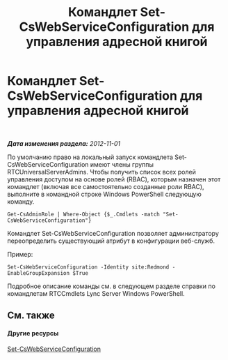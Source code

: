 ﻿---
title: Командлет Set-CsWebServiceConfiguration для управления адресной книгой
TOCTitle: Командлет Set-CsWebServiceConfiguration для управления адресной книгой
ms:assetid: 79d0edf5-23f3-4845-a7b7-e11b5a928bab
ms:mtpsurl: https://technet.microsoft.com/ru-ru/library/Gg429709(v=OCS.15)
ms:contentKeyID: 49310264
ms.date: 05/19/2016
mtps_version: v=OCS.15
ms.translationtype: HT
---

# Командлет Set-CsWebServiceConfiguration для управления адресной книгой

 

_**Дата изменения раздела:** 2012-11-01_

По умолчанию право на локальный запуск командлета Set-CsWebServiceConfiguration имеют члены группы RTCUniversalServerAdmins. Чтобы получить список всех ролей управления доступом на основе ролей (RBAC), которым назначен этот командлет (включая все самостоятельно созданные роли RBAC), выполните в командной строке Windows PowerShell следующую команду.

    Get-CsAdminRole | Where-Object {$_.Cmdlets -match "Set-CsWebServiceConfiguration"}

Командлет Set-CsWebServiceConfiguration позволяет администратору переопределить существующий атрибут в конфигурации веб-служб.

Пример:

    Set-CsWebServiceConfiguration -Identity site:Redmond -EnableGroupExpansion $True

Подробное описание команды см. в следующем разделе справки по командлетам RTCCmdlets Lync Server Windows PowerShell.

## См. также

#### Другие ресурсы

[Set-CsWebServiceConfiguration](set-cswebserviceconfiguration.md)

